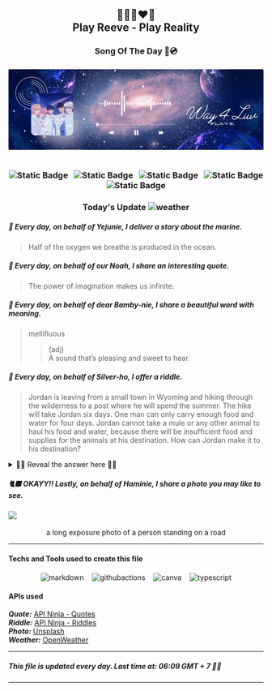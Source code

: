 <h2 align="center">
    💙💜💗❤️🖤<br>
Play Reeve - Play Reality
</h2>
<h3 align="center">
    Song Of The Day 🌌💿<br><br>
<div align="center">
        <img src="lib/images/way4luv.gif"S style="border-radius: 2px;">
    </div>
    <br>

<div align="center">

![Static Badge](https://img.shields.io/badge/%EB%82%A8%EC%98%88%EC%A4%80-Nam_Yejun-blue?style=flat&label=%EB%82%A8%EC%98%88%EC%A4%80&labelColor=black) &nbsp;
![Static Badge](https://img.shields.io/badge/%ED%95%9C%EB%85%B8%EC%95%84-Han_Noah-purple?style=flat&label=%EB%82%A8%EC%98%88%EC%A4%80&labelColor=black) &nbsp;
![Static Badge](https://img.shields.io/badge/%EC%B1%84%EB%B4%89%EA%B5%AC-Chae_Bonggu-pink?style=flat&labelColor=black) &nbsp;
![Static Badge](https://img.shields.io/badge/%EB%8F%84%EC%9D%80%ED%98%B8-Do_Eunho-red?style=flat&labelColor=black) &nbsp;
![Static Badge](https://img.shields.io/badge/%EC%9C%A0%ED%95%98%EB%AF%BC-Yu_Hamin-black?style=flat&labelColor=black) &nbsp;

</div>
<h3 align="center">
     Today's Update <img src="https://cdn.weatherapi.com/weather/64x64/day/143.png" alt="weather" height="22px" width="22px" /><br>

##### 🐬 Every day, on behalf of Yejunie, I deliver a story about the marine.
>Half of the oxygen we breathe is produced in the ocean.

##### 🦙 Every day, on behalf of our Noah, I share an interesting quote.
>The power of imagination makes us infinite.

##### 🦌 Every day, on behalf of dear Bamby-nie, I share a beautiful word with meaning.
> mellifluous
>
> > (adj)  
> > A sound that’s pleasing and sweet to hear.

##### 🐺 Every day, on behalf of Silver-ho, I offer a riddle.
> Jordan is leaving from a small town in Wyoming and hiking through the wilderness to a post where he will spend the summer. The hike will take Jordan six days. One man can only carry enough food and water for four days. Jordan cannot take a mule or any other animal to haul his food and water, because there will be insufficient food and supplies for the animals at his destination. How can Jordan make it to his destination?

<details close>

<summary>🕺🏻 Reveal the answer here 🕺🏻</summary>

Jordan takes two other hikers with him. Each hiker starts out with a four day supply of food and water. After the first day, the first hiker gives a one day supply to each Jordan and the  second hiker. This leaves the first hiker with a one day supply to go home and Jordan and the second hiker now each have a four day supply again. After the second day, the second hiker gives Jordan a one day supply and keep a two day supply for himself so that he can get home. This gives Jordan a four day supply of food and water, and now he has enough to reach his destination.
</details>


##### 🐈‍⬛ OKAYY!! Lastly, on behalf of Haminie, I share a photo you may like to see.
<img src="https://images.unsplash.com/photo-1715627889572-aa53f37b8f01?crop=entropy&cs=tinysrgb&fit=max&fm=jpg&ixid=M3w1OTY5NzZ8MHwxfHJhbmRvbXx8fHx8fHx8fDE3MTc4MDE3Nzh8&ixlib=rb-4.0.3&q=80&w=1080" width="1050px">
<p align="center">a long exposure photo of a person standing on a road</p>

---
#### Techs and Tools used to create this file

<p align="center">
    <img align="center" src="https://cdn.jsdelivr.net/npm/simple-icons@3.0.1/icons/markdown.svg" alt="markdown" height="22px" width="22px" />
  &nbsp;&nbsp;
    <img align="center" src="https://cdn.jsdelivr.net/npm/simple-icons@3.0.1/icons/githubactions.svg" alt="githubactions" height="22px" width="22px" />
  &nbsp;&nbsp;
    <img align="center" src="https://cdn.jsdelivr.net/npm/simple-icons@3.0.1/icons/canva.svg" alt="canva" height="22px" width="22px" />
  &nbsp;&nbsp;
    <img align="center" src="https://cdn.jsdelivr.net/npm/simple-icons@3.0.1/icons/typescript.svg" alt="typescript" height="22px" width="22px" />
</p>

#### APIs used

**_Quote:_** [API Ninja - Quotes](https://api-ninjas.com/api/quotes)<br>
**_Riddle:_** [API Ninja - Riddles](https://api-ninjas.com/api/riddles)<br>
**_Photo:_** [Unsplash](https://unsplash.com/developers)<br>
**_Weather:_** [OpenWeather](https://openweathermap.org)

---

##### This file is updated every day. Last time at: 06:09 GMT + 7 🐢💚

---
